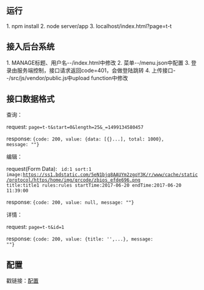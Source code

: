 <h2>运行</h2>
1. npm install
2. node server/app
3. localhost/index.html?page=t-t

<h2>接入后台系统</h2>
1. MANAGE标题、用户名--/index.html中修改
2. 菜单--/menu.json中配置
3. 登录由服务端控制，接口请求返回code=401，会做登陆跳转
4. 上传接口--/src/js/vendor/public.js中upload function中修改

<h2>接口数据格式</h2>

查询：

request:
<code>page=t-t&start=0&length=25&_=1499134580457</code>

response:
<code>{code: 200, value: {data: [{}...], total: 1000}, message: ""}</code>

编辑：

request(Form Data):
<code>
id:1
sort:1
image:https://ss1.bdstatic.com/5eN1bjq8AAUYm2zgoY3K/r/www/cache/static/protocol/https/home/img/qrcode/zbios_efde696.png
title:title1
rules:rules
startTime:2017-06-20
endTime:2017-06-20 11:39:00
</code>

response:
<code>{code: 200, value: null, message: ""}</code>

详情：

request:
<code>page=t-t&id=1</code>

response:
<code>{code: 200, value: {title: '',...}, message: ""}</code>


<h2>配置</h2>
戳链接：<a href="/CONFIG.md">配置</a>